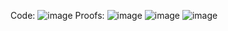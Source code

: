 Code:
![image](https://github.com/user-attachments/assets/db1159d5-e795-428c-b11c-5117d0fc169a)
Proofs:
![image](https://github.com/user-attachments/assets/b592dae7-2d4e-4f0b-9c25-48b51c46f4c8)
![image](https://github.com/user-attachments/assets/9c3d0dc2-f23d-4b51-aae4-ee3b896fce21)
![image](https://github.com/user-attachments/assets/715bb373-73d6-42ee-ada1-ca1800aa08a4)

